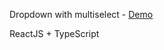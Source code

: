 Dropdown with multiselect - [Demo](https://comfy-ganache-3288ab.netlify.app/)

ReactJS + TypeScript
